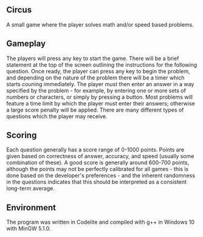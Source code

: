 ## Circus

A small game where the player solves math and/or speed based problems.

## Gameplay

The players will press any key to start the game. There will be a brief statement at the top of the screen outlining the instructions for the following question. Once ready, the player can press any key to begin the problem, and depending on the nature of the problem there will be a timer which starts couning immediately. The player must then enter an answer in a way specified by the problem - for example, by entering one or more sets of numbers or characters, or simply by pressing a button. Most problems will feature a time limit by which the player must enter their answers; otherwise a large score penalty will be applied. There are many different types of questions which the player may receive.

## Scoring

Each question generally has a score range of 0-1000 points. Points are given based on correctness of answer, accuracy, and speed (usually some combination of these). A good score is generally around 600-700 points, although the points may not be perfectly calibrated for all games - this is done based on the developer's preferences - and the inherent randomness in the questions indicates that this should be interpreted as a consistent long-term average.

## Environment

The program was written in Codelite and compiled with g++ in Windows 10 with MinGW 5.1.0.